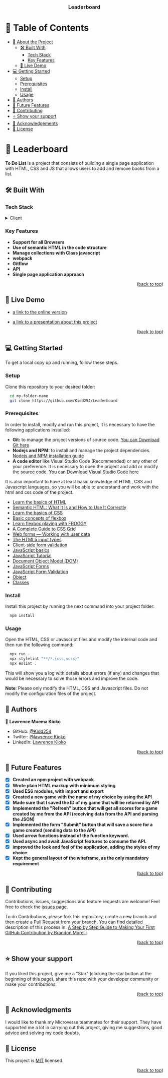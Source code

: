 <a name="readme-top"></a>
<div align="center">
  <h3><b>Leaderboard</b></h3>
</div>

# 📗 Table of Contents

- [📖 About the Project](#about-project)
  - [🛠 Built With](#built-with)
    - [Tech Stack](#tech-stack)
    - [Key Features](#key-features)
  - [🚀 Live Demo](#live-demo)
- [💻 Getting Started](#getting-started)
  - [Setup](#setup)
  - [Prerequisites](#prerequisites)
  - [Install](#install)
  - [Usage](#usage)
- [👥 Authors](#authors)
- [🔭 Future Features](#future-features)
- [🤝 Contributing](#contributing)
- [⭐️ Show your support](#support)
- [🙏 Acknowledgements](#acknowledgements)
- [📝 License](#license)

# 📖 Leaderboard <a name="about-project"></a>

**To Do List** is a project that consists of building a single page application with HTML, CSS and JS that allows users to add and remove books from a list.

## 🛠 Built With <a name="built-with"></a>

### Tech Stack <a name="tech-stack"></a>

<details>
  <summary>Client</summary>
  <ul>
    <li><a href="https://webhint.io/">Webhint.io</a></li>
    <li><a href="https://stylelint.io/">Stylelint.io</a></li>
    <li><a href="https://eslint.org/">ESlint.org</a></li>
    <li><a href="https://nodejs.org">Node.js</a></li>
  </ul>
</details>

### Key Features <a name="key-features"></a>

- **Support for all Browsers**
- **Use of semantic HTML in the code structure**
- **Manage collections with Class javascript**
- **webpack**
- **Gitflow**
- **API**
- **Single page application approach**

<p align="right">(<a href="#readme-top">back to top</a>)</p>

## 🚀 Live Demo <a name="live-demo"></a>

- [a link to the online version](https://kidd254.github.io/Leaderboard/)

- [a link to a presentation about this project]()



<p align="right">(<a href="#readme-top">back to top</a>)</p>

## 💻 Getting Started <a name="getting-started"></a>

To get a local copy up and running, follow these steps.

### Setup

Clone this repository to your desired folder:

```sh
  cd my-folder-name
  git clone https://github.com/Kidd254/Leaderboard
```

### Prerequisites
In order to install, modify and run this project, it is necessary to have the following applications installed:
- **Git:** to manage the project versions of source code. [You can Download Git here](https://git-scm.com/)
- **Nodejs and NPM:** to install and manage the project dependencies. [Nodejs and NPM installation guide](https://docs.npmjs.com/downloading-and-installing-node-js-and-npm)
- **A code editor** like Visual Studio Code (Recommended) or any other of your preference. It is necessary to open the project and add or modify the source code. [You can Download Visual Studio Code here](https://code.visualstudio.com/)

It is also important to have at least basic knowledge of HTML, CSS and Javascript languages, so you will be able to understand and work with the html and css code of the project. 
- [Learn the basics of HTML](https://developer.mozilla.org/en-US/docs/Web/HTML)
- [Semantic HTML: What It Is and How to Use It Correctly](https://www.semrush.com/blog/semantic-html5-guide/)
- [Learn the basics of CSS](https://developer.mozilla.org/en-US/docs/Web/CSS)
- [Basic concepts of flexbox](https://developer.mozilla.org/es/docs/Web/CSS/CSS_Flexible_Box_Layout/Basic_Concepts_of_Flexbox)
- [Learn flexbox playing with FROGGY](https://flexboxfroggy.com/)
- [A Complete Guide to CSS Grid](https://css-tricks.com/snippets/css/complete-guide-grid/)
- [Web forms — Working with user data](https://developer.mozilla.org/en-US/docs/Learn/Forms)
- [The HTML5 input types](https://developer.mozilla.org/en-US/docs/Learn/Forms/HTML5_input_types)
- [Client-side form validation](https://developer.mozilla.org/en-US/docs/Learn/Forms/Form_validation)
- [JavaScript basics](https://developer.mozilla.org/en-US/docs/Learn/Getting_started_with_the_web/JavaScript_basics)
- [JavaScript Tutorial](https://www.w3schools.com/js/)
- [Document Object Model (DOM)](https://developer.mozilla.org/en-US/docs/Web/API/Document_Object_Model)
- [JavaScript Forms](https://www.w3schools.com/js/js_validation.asp)
- [JavaScript Form Validation](https://www.javatpoint.com/javascript-form-validation)
- [Object](https://developer.mozilla.org/en-US/docs/Web/JavaScript/Reference/Global_Objects/Object)
- [Classes](https://developer.mozilla.org/en-US/docs/Web/JavaScript/Reference/Classes)

### Install

Install this project by running the next command into your project folder:

```sh
  npm install
```

### Usage

Open the HTML, CSS or Javascript files and modify the internal code and then run the following command:

```sh
  npx run .
  npx stylelint "**/*.{css,scss}"
  npx eslint .
```
This will show you a log with details about errors (if any) and changes that would be necessary to solve those errors and improve the code.

**Note**: Please only modify the HTML, CSS and Javascript files. Do not modify the configuration files of the project.

## 👥 Authors <a name="authors"></a>

👤 **Lawrence Muema Kioko**

- GitHub: [@Kidd254](https://github.com/Kidd254)
- Twitter: [@lawrence Kioko](https://twitter.com/lawrenc98789206)
- LinkedIn: [Lawrence Kioko](https://www.linkedin.com/in/lawrence-kioko-972035240/)

<p align="right">(<a href="#readme-top">back to top</a>)</p>

## 🔭 Future Features <a name="future-features"></a>

- [x] **Created an npm project with webpack**
- [x] **Wrote plain HTML markup with minimum styling**
- [x] **Used ES6 modules, with import and export**
- [x] **Created a new game with the name of my choice by using the API**
- [x] **Made sure that I saved the ID of my game that will be returned by API**
- [x] **Implemented the "Refresh" button that will get all scores for a game created by me from the API (receiving data from the API and parsing the JSON)**
- [x] **Implemented the form "Submit" button that will save a score for a game created (sending data to the API)**
- [x] **Used arrow functions instead of the function keyword.**
- [x] **Used async and await JavaScript features to consume the API.**
- [x] **improved the look and feel of the application, adding the styles of my choice**
- [x] **Kept the general layout of the wireframe, as the only mandatory requirement**

<p align="right">(<a href="#readme-top">back to top</a>)</p>

## 🤝 Contributing <a name="contributing"></a>

Contributions, issues, suggestions and feature requests are welcome!
Feel free to check the [issues page](../../issues/).

To do Contributions, please fork this repository, create a new branch and then create a Pull Request from your branch. You can find detailed description of this process in: [A Step by Step Guide to Making Your First GitHub Contribution by Brandon Morelli](https://codeburst.io/a-step-by-step-guide-to-making-your-first-github-contribution-5302260a2940)

<p align="right">(<a href="#readme-top">back to top</a>)</p>

## ⭐️ Show your support <a name="support"></a>

If you liked this project, give me a "Star" (clicking the star button at the beginning of this page), share this repo with your developer community or make your contributions.

<p align="right">(<a href="#readme-top">back to top</a>)</p>

## 🙏 Acknowledgments <a name="acknowledgements"></a>

I would like to thank my Microverse teammates for their support. They have supported me a lot in carrying out this project, giving me suggestions, good advice and solving my code doubts.


## 📝 License <a name="license"></a>

This project is [MIT](./LICENSE) licensed.

<p align="right">(<a href="#readme-top">back to top</a>)</p>
